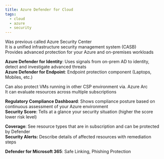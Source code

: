 ```yaml
---
title: Azure Defender for Cloud
tags:
  - cloud
  - azure
  - security
---
```


Was previous called Azure Security Center  
It is a unified infrastructure security management system (CASB)  
Provides advanced protection for your Azure and on-premises workloads  

**Azure Defender for Identity**: Uses signals from on-prem AD to identity, detect and investigate advanced threats  
**Azure Defender for Endpoint**: Endpoint protection component (Laptops, Mobiles, etc.)

Can also protect VMs running in other CSP environment via. Azure Arc  
It can evaluate resources across multiple subscriptions

**Regulatory Compliance Dashboard**: Shows compliance posture based on continuous assessment of your Azure environment  
**Security Score**: Tells at a glance your security situation (higher the score lower risk level)  

**Coverage**: See resource types that are in subscription and can be protected by Defender  
**Security Alerts:** Describe details of affected resources with remediation steps  

**Defender for Microsoft 365**: Safe Linking, Phishing Protection